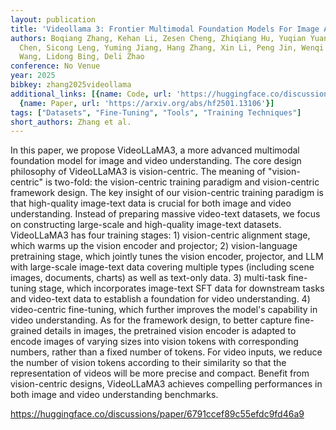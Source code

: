```yaml
---
layout: publication
title: 'Videollama 3: Frontier Multimodal Foundation Models For Image And Video Understanding'
authors: Boqiang Zhang, Kehan Li, Zesen Cheng, Zhiqiang Hu, Yuqian Yuan, Guanzheng
  Chen, Sicong Leng, Yuming Jiang, Hang Zhang, Xin Li, Peng Jin, Wenqi Zhang, Fan
  Wang, Lidong Bing, Deli Zhao
conference: No Venue
year: 2025
bibkey: zhang2025videollama
additional_links: [{name: Code, url: 'https://huggingface.co/discussions/paper/6791ccef89c55efdc9fd46a9'},
  {name: Paper, url: 'https://arxiv.org/abs/hf2501.13106'}]
tags: ["Datasets", "Fine-Tuning", "Tools", "Training Techniques"]
short_authors: Zhang et al.
---
```

In this paper, we propose VideoLLaMA3, a more advanced multimodal foundation model for image and video understanding. The core design philosophy of VideoLLaMA3 is vision-centric. The meaning of "vision-centric" is two-fold: the vision-centric training paradigm and vision-centric framework design. The key insight of our vision-centric training paradigm is that high-quality image-text data is crucial for both image and video understanding. Instead of preparing massive video-text datasets, we focus on constructing large-scale and high-quality image-text datasets. VideoLLaMA3 has four training stages: 1) vision-centric alignment stage, which warms up the vision encoder and projector; 2) vision-language pretraining stage, which jointly tunes the vision encoder, projector, and LLM with large-scale image-text data covering multiple types (including scene images, documents, charts) as well as text-only data. 3) multi-task fine-tuning stage, which incorporates image-text SFT data for downstream tasks and video-text data to establish a foundation for video understanding. 4) video-centric fine-tuning, which further improves the model's capability in video understanding. As for the framework design, to better capture fine-grained details in images, the pretrained vision encoder is adapted to encode images of varying sizes into vision tokens with corresponding numbers, rather than a fixed number of tokens. For video inputs, we reduce the number of vision tokens according to their similarity so that the representation of videos will be more precise and compact. Benefit from vision-centric designs, VideoLLaMA3 achieves compelling performances in both image and video understanding benchmarks.

https://huggingface.co/discussions/paper/6791ccef89c55efdc9fd46a9